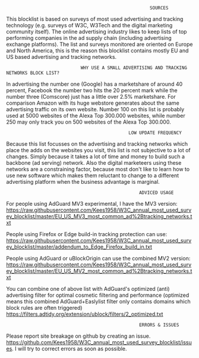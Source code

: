 
                                                          SOURCES
This blocklist is based on surveys of most used advertising and tracking technology (e.g. surveys of W3C, W3Tech and the
digital marketing community itself). The online advertising industry likes to keep lists of top performing companies in
the ad supply chain (including advertising exchange platforms). The list and surveys monitored are oriented on Europe and 
North America, this is the reason this blocklist contains mostly EU and US based advertising and tracking networks. 

                                WHY USE A SMALL ADVERTISING AND TRACKING NETWORKS BLOCK LIST? 
In advertising the number one (Google) has a marketshare of around 40 percent, Facebook the number two hits the 20 percent mark 
while the number three (Comscore) just has a little over 2.5% marketshare. For comparison Amazon with its huge webstore generates 
about the same advertising traffic on its own website. Number 100 on this list is probably used at 5000 websites of the Alexa 
Top 300.000 websites, while number 250 may only track you on 500 websites of the Alexa Top 300.000. 

                                                  LOW UPDATE FREQUENCY
Because this list focusses on the advertising and tracking networks which place the adds on the websites you visit, this list 
is not subjective to a lot of changes. Simply because it takes a lot of time and money to build such a backbone (ad serving) 
network. Also the digital marketeers using these networks are a constraining factor, because most don't like to learn how to
use new software which makes them reluctant to change to a different advertising platform when the business advantage is marginal.

                                                      ADVICED USAGE  

For people using AdGuard MV3 experimental, I have the MV3 version: 
https://raw.githubusercontent.com/Kees1958/W3C_annual_most_used_survey_blocklist/master/EU_US_MV3_most_common_ad%2Btracking_networks.txt

People using Firefox or Edge build-in tracking protection can use:
https://raw.githubusercontent.com/Kees1958/W3C_annual_most_used_survey_blocklist/master/addendum_to_Edge_Firefox_build_in.txt

People using AdGuard or uBlockOrigin can use the combined MV2 version: 
https://raw.githubusercontent.com/Kees1958/W3C_annual_most_used_survey_blocklist/master/EU_US_MV2_most_common_ad%2Btracking_networks.txt

You can combine one of above list with AdGuard's optimized (anti) advertising filter for optimal cosmetic filtering and performance
(optimized means this combined AdGuard+Easlylist filter only contains domains which block rules are often triggered)  
https://filters.adtidy.org/extension/ublock/filters/2_optimized.txt 




                                                      ERRORS & ISSUES
Please report site breakage on github by creating an issue. https://github.com/Kees1958/W3C_annual_most_used_survey_blocklist/issues. 
I will try to correct errors as soon as possible.  
